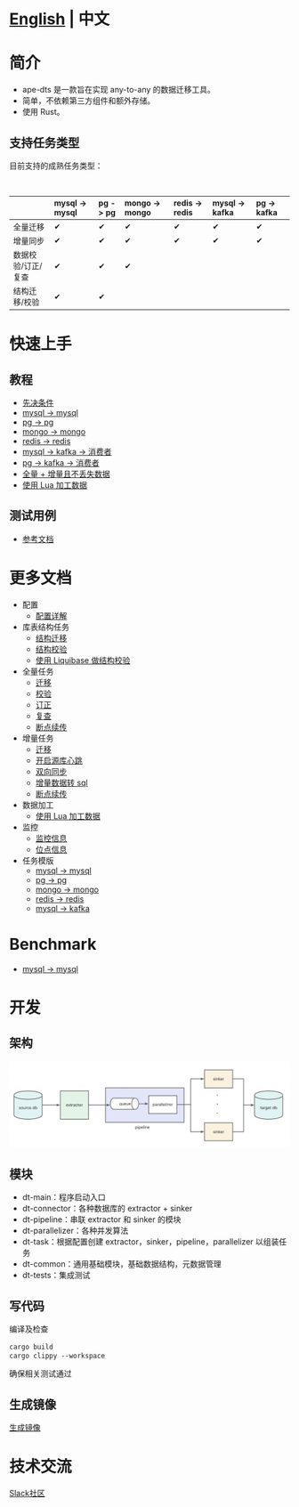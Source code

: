 # [English](README.md) | 中文

# 简介

- ape-dts 是一款旨在实现 any-to-any 的数据迁移工具。
- 简单，不依赖第三方组件和额外存储。
- 使用 Rust。

## 支持任务类型

目前支持的成熟任务类型：

<br/>

|  | mysql -> mysql | pg -> pg | mongo -> mongo | redis -> redis | mysql -> kafka | pg -> kafka|
| :-------- | :-------- | :-------- | :-------- | :-------- | :-------- | :-------- |
| 全量迁移 | &#10004; | &#10004; | &#10004; | &#10004; | &#10004; | &#10004; |
| 增量同步 | &#10004; | &#10004; | &#10004; | &#10004; | &#10004; | &#10004; |
| 数据校验/订正/复查 | &#10004; | &#10004; | &#10004; | | | |
| 结构迁移/校验 | &#10004; | &#10004; | | | |


# 快速上手

## 教程
- [先决条件](./docs/en/tutorial/prerequisites.md)
- [mysql -> mysql](./docs/en/tutorial/mysql_to_mysql.md)
- [pg -> pg](./docs/en/tutorial/pg_to_pg.md)
- [mongo -> mongo](./docs/en/tutorial/mongo_to_mongo.md)
- [redis -> redis](./docs/en/tutorial/redis_to_redis.md)
- [mysql -> kafka -> 消费者](./docs/en/tutorial/mysql_to_kafka_consumer.md)
- [pg -> kafka -> 消费者](./docs/en/tutorial/pg_to_kafka_consumer.md)
- [全量 + 增量且不丢失数据](./docs/en/tutorial/snapshot_and_cdc_without_data_loss.md)
- [使用 Lua 加工数据](./docs/en/tutorial/etl_by_lua.md)

## 测试用例
- [参考文档](./dt-tests/README_ZH.md)

# 更多文档
- 配置
    - [配置详解](./docs/zh/config.md)
- 库表结构任务
    - [结构迁移](./docs/zh/structure/migration.md)
    - [结构校验](./docs/zh/structure/check.md)
    - [使用 Liquibase 做结构校验](./docs/zh/structure/check_by_liquibase.md)
- 全量任务
    - [迁移](./docs/zh/snapshot/migration.md)
    - [校验](./docs/zh/snapshot/check.md)
    - [订正](./docs/zh/snapshot/revise.md)
    - [复查](./docs/zh/snapshot/review.md)
    - [断点续传](./docs/zh/snapshot/resume.md)
- 增量任务
    - [迁移](./docs/zh/cdc/sync.md)
    - [开启源库心跳](./docs/zh/cdc/heartbeat.md)
    - [双向同步](./docs/zh/cdc/two_way.md)
    - [增量数据转 sql](./docs/zh/cdc/to_sql.md)
    - [断点续传](./docs/zh/cdc/resume.md)
- 数据加工
    - [使用 Lua 加工数据](./docs/zh/etl/lua.md)
- 监控
    - [监控信息](./docs/zh/monitor.md)
    - [位点信息](./docs/zh/position.md)
- 任务模版
    - [mysql -> mysql](./docs/templates/mysql_to_mysql.md)
    - [pg -> pg](./docs/templates/pg_to_pg.md)
    - [mongo -> mongo](./docs/templates/mongo_to_mongo.md)
    - [redis -> redis](./docs/templates/redis_to_redis.md)
    - [mysql -> kafka](./docs/templates/mysql_to_kafka.md)

# Benchmark
- [mysql -> mysql](./docs/zh/benchmark.md)

# 开发
## 架构
![架构](docs/img/structure.png)

## 模块
- dt-main：程序启动入口
- dt-connector：各种数据库的 extractor + sinker
- dt-pipeline：串联 extractor 和 sinker 的模块
- dt-parallelizer：各种并发算法
- dt-task：根据配置创建 extractor，sinker，pipeline，parallelizer 以组装任务
- dt-common：通用基础模块，基础数据结构，元数据管理
- dt-tests：集成测试

## 写代码

编译及检查
```
cargo build
cargo clippy --workspace
```

确保相关测试通过

## 生成镜像
[生成镜像](./docs/en/build_images.md)

# 技术交流
[Slack社区](https://join.slack.com/t/kubeblocks/shared_invite/zt-22cx2f84x-BPZvnLRqBOGdZ_XSjELh4Q)